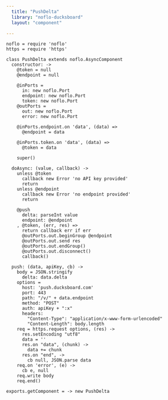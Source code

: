 ```yaml
---
  title: "PushDelta"
  library: "noflo-ducksboard"
  layout: "component"

---
```


    noflo = require 'noflo'
    https = require 'https'
    
    class PushDelta extends noflo.AsyncComponent
      constructor: ->
        @token = null
        @endpoint = null
    
        @inPorts =
          in: new noflo.Port
          endpoint: new noflo.Port
          token: new noflo.Port
        @outPorts =
          out: new noflo.Port
          error: new noflo.Port
    
        @inPorts.endpoint.on 'data', (data) =>
          @endpoint = data
    
        @inPorts.token.on 'data', (data) =>
          @token = data
    
        super()
    
      doAsync: (value, callback) ->
        unless @token
          callback new Error 'no API key provided'
          return
        unless @endpoint
          callback new Error 'no endpoint provided'
          return
    
        @push
          delta: parseInt value
          endpoint: @endpoint
        , @token, (err, res) =>
          return callback err if err
          @outPorts.out.beginGroup @endpoint
          @outPorts.out.send res
          @outPorts.out.endGroup()
          @outPorts.out.disconnect()
          callback()
     
      push: (data, apiKey, cb) ->
        body = JSON.stringify
          delta: data.delta
        options =
          host: 'push.ducksboard.com'
          port: 443
          path: "/v/" + data.endpoint
          method: "POST"
          auth: apiKey + ":x"
          headers:
            "Content-Type": "application/x-www-form-urlencoded"
            "Content-Length": body.length
        req = https.request options, (res) ->
          res.setEncoding "utf8"
          data = ''
          res.on "data", (chunk) ->
            data += chunk
          res.on "end", ->
            cb null, JSON.parse data
        req.on 'error', (e) ->
          cb e, null
        req.write body
        req.end()
    
    exports.getComponent = -> new PushDelta
    
